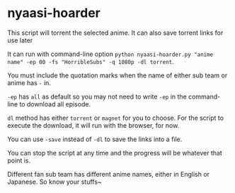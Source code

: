 # nyaasi-hoarder

This script will torrent the selected anime. It can also save torrent links for use later

It can run with command-line option `python nyaasi-hoarder.py "anime name" -ep 00 -fs "HorribleSubs" -q 1080p -dl torrent`.

You must include the quotation marks when the name of either sub team or anime has `-` in.

`-ep` has `all` as default so you may not need to write `-ep` in the command-line to download all episode.

`dl` method has either `torrent` or `magnet` for you to choose. For the script to execute the download, it will run with the browser, for now.

You can use `-save` instead of `-dl` to save the links into a file.

You can stop the script at any time and the progress will be whatever that point is.

Different fan sub team has different anime names, either in English or Japanese. So know your stuffs~
